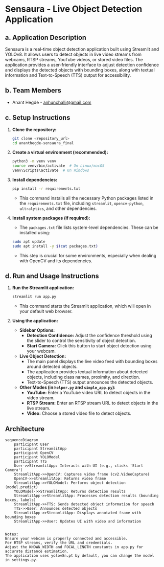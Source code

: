 # Sensaura - Live Object Detection Application

## a. Application Description

Sensaura is a real-time object detection application built using Streamlit and YOLOv8. It allows users to detect objects in live video streams from webcams, RTSP streams, YouTube videos, or stored video files. The application provides a user-friendly interface to adjust detection confidence and displays the detected objects with bounding boxes, along with textual information and Text-to-Speech (TTS) output for accessibility.

## b. Team Members

*   Anant Hegde - anhunchalli@gmail.com

## c. Setup Instructions

1.  **Clone the repository:**

    ```bash
    git clone <repository_url>
    cd ananthegde-sensaura_final
    ```

2.  **Create a virtual environment (recommended):**

    ```bash
    python3 -m venv venv
    source venv/bin/activate  # On Linux/macOS
    venv\Scripts\activate  # On Windows
    ```

3.  **Install dependencies:**

    ```bash
    pip install -r requirements.txt
    ```

    *   This command installs all the necessary Python packages listed in the `requirements.txt` file, including `streamlit`, `opencv-python`, `ultralytics`, and other dependencies.

4.  **Install system packages (if required):**

    *   The `packages.txt` file lists system-level dependencies. These can be installed using:

    ```bash
    sudo apt update
    sudo apt install -y $(cat packages.txt)
    ```

    *   This step is crucial for some environments, especially when dealing with OpenCV and its dependencies.

## d. Run and Usage Instructions

1.  **Run the Streamlit application:**

    ```bash
    streamlit run app.py
    ```

    *   This command starts the Streamlit application, which will open in your default web browser.

2.  **Using the application:**

    *   **Sidebar Options:**
        *   **Detection Confidence:** Adjust the confidence threshold using the slider to control the sensitivity of object detection.
        *   **Start Camera:** Click this button to start object detection using your webcam.
    *   **Live Object Detection:**
        *   The main panel displays the live video feed with bounding boxes around detected objects.
        *   The application provides textual information about detected objects, including class names, proximity, and direction.
        *   Text-to-Speech (TTS) output announces the detected objects.
    *   **Other Modes (in `helper.py` and `simple_app.py`):**
        *   **YouTube:** Enter a YouTube video URL to detect objects in the video stream.
        *   **RTSP Stream:** Enter an RTSP stream URL to detect objects in the live stream.
        *   **Video:** Choose a stored video file to detect objects.

## Architecture

```mermaid
sequenceDiagram
    participant User
    participant StreamlitApp
    participant OpenCV
    participant YOLOModel
    participant TTS
    User->>StreamlitApp: Interacts with UI (e.g., clicks 'Start Camera')
    StreamlitApp->>OpenCV: Captures video frame (cv2.VideoCapture)
    OpenCV->>StreamlitApp: Returns video frame
    StreamlitApp->>YOLOModel: Performs object detection (model.predict)
    YOLOModel->>StreamlitApp: Returns detection results
    StreamlitApp->>StreamlitApp: Processes detection results (bounding boxes, labels)
    StreamlitApp->>TTS: Sends detected object information for speech
    TTS->>User: Announces detected objects
    StreamlitApp->>StreamlitApp: Displays annotated frame with bounding boxes
    StreamlitApp->>User: Updates UI with video and information


Notes:
Ensure your webcam is properly connected and accessible.
For RTSP streams, verify the URL and credentials.
Adjust the KNOWN_WIDTH and FOCAL_LENGTH constants in app.py for accurate distance estimation.
The application uses yolov8n.pt by default, you can change the model in settings.py.
